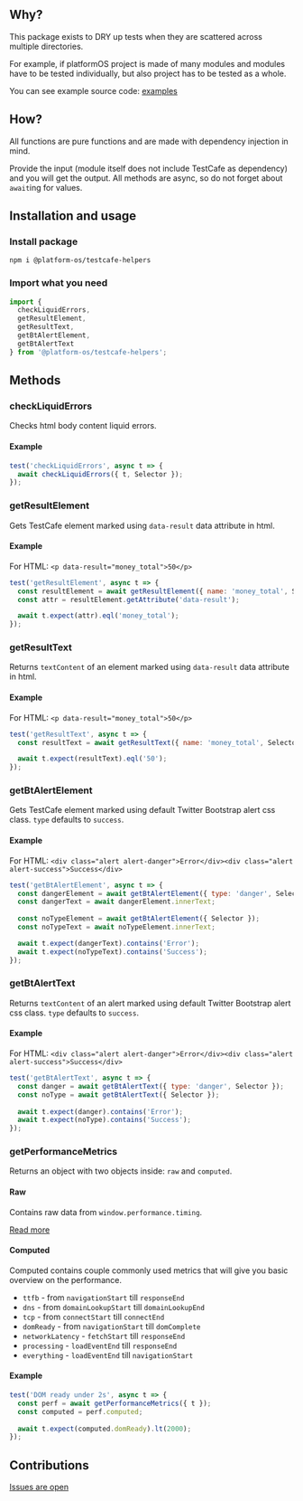 ## Why?

This package exists to DRY up tests when they are scattered across multiple directories.

For example, if platformOS project is made of many modules and modules have to be tested individually, but also project has to be tested as a whole.

You can see example source code: [examples](https://github.com/mdyd-dev/marketplace-nearme-example)

## How?

All functions are pure functions and are made with dependency injection in mind.

Provide the input (module itself does not include TestCafe as dependency) and you will get the output. All methods are async, so do not forget about `await`ing for values.

## Installation and usage

### Install package

    npm i @platform-os/testcafe-helpers

### Import what you need

```js
import {
  checkLiquidErrors,
  getResultElement, 
  getResultText,
  getBtAlertElement,
  getBtAlertText
} from '@platform-os/testcafe-helpers';
```

## Methods

### checkLiquidErrors

Checks html body content liquid errors.

#### Example 

```js
test('checkLiquidErrors', async t => {
  await checkLiquidErrors({ t, Selector });
});
```

### getResultElement

Gets TestCafe element marked using `data-result` data attribute in html.

#### Example

For HTML: `<p data-result="money_total">50</p>`

```js
test('getResultElement', async t => {
  const resultElement = await getResultElement({ name: 'money_total', Selector });
  const attr = resultElement.getAttribute('data-result');

  await t.expect(attr).eql('money_total');
});
```

### getResultText

Returns `textContent` of an element marked using `data-result` data attribute in html.

#### Example

For HTML: `<p data-result="money_total">50</p>`

```js
test('getResultText', async t => {
  const resultText = await getResultText({ name: 'money_total', Selector });

  await t.expect(resultText).eql('50');
});
```

### getBtAlertElement

Gets TestCafe element marked using default Twitter Bootstrap alert css class. `type` defaults to `success`.

#### Example

For HTML: `<div class="alert alert-danger">Error</div><div class="alert alert-success">Success</div>`

```js
test('getBtAlertElement', async t => {
  const dangerElement = await getBtAlertElement({ type: 'danger', Selector });
  const dangerText = await dangerElement.innerText;
  
  const noTypeElement = await getBtAlertElement({ Selector });
  const noTypeText = await noTypeElement.innerText;

  await t.expect(dangerText).contains('Error');
  await t.expect(noTypeText).contains('Success');
});
```

### getBtAlertText

Returns `textContent` of an alert marked using default Twitter Bootstrap alert css class. `type` defaults to `success`.

#### Example

For HTML: `<div class="alert alert-danger">Error</div><div class="alert alert-success">Success</div>`

```js
test('getBtAlertText', async t => {
  const danger = await getBtAlertText({ type: 'danger', Selector });
  const noType = await getBtAlertText({ Selector });
  
  await t.expect(danger).contains('Error');
  await t.expect(noType).contains('Success');
});
```


### getPerformanceMetrics

Returns an object with two objects inside: `raw` and `computed`.

#### Raw
Contains raw data from `window.performance.timing`.

[Read more](https://www.html5rocks.com/en/tutorials/webperformance/basics/)

#### Computed 
Computed contains couple commonly used metrics that will give you basic overview on the performance.  

* `ttfb` - from `navigationStart` till `responseEnd`
* `dns` - from `domainLookupStart` till `domainLookupEnd`
* `tcp` - from `connectStart` till `connectEnd`
* `domReady` - from `navigationStart` till `domComplete`
* `networkLatency` - `fetchStart` till `responseEnd`
* `processing` - `loadEventEnd` till `responseEnd`
* `everything` - `loadEventEnd` till `navigationStart`

#### Example

```js
test('DOM ready under 2s', async t => {
  const perf = await getPerformanceMetrics({ t });
  const computed = perf.computed;
  
  await t.expect(computed.domReady).lt(2000);
});
```

## Contributions

[Issues are open](https://github.com/mdyd-dev/platformos-testcafe-helpers/issues)